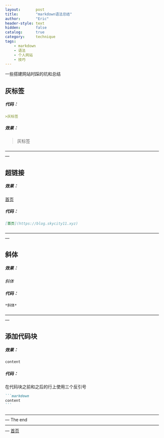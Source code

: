 ```yaml
---
layout:       post
title:        "markdown语法总结"
author:       "Eric"
header-style: text
hidden:       false
catalog:      true
category:     technique
tags:
    - markdown
    - 语法
    - 个人网站
    - 技巧
---
```

一些搭建网站时踩的坑和总结



## 灰标签

##### 代码：
```markdown
>灰标签
```
##### 效果：
>灰标签

—————————————————————————————————————


## 超链接

##### 效果：
[首页](https://blog.skycity11.xyz)

##### 代码：
```markdown
[首页](https://blog.skycity11.xyz)
```

—————————————————————————————————————


## 斜体
##### 效果：
*斜体*

##### 代码：
```markdown
*斜体*
```

—————————————————————————————————————


## 添加代码块

##### 效果：
```markdown
content

```
##### 代码：
在代码块之前和之后的行上使用三个反引号
````markdown
```markdown
content
```
````












—————————————————————————————————————
The end
—————————————————————————————————————
[首页](https://blog.skycity11.xyz)